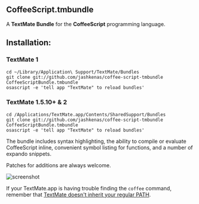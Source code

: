 CoffeeScript.tmbundle
---------------------

A **TextMate Bundle** for the **CoffeeScript** programming language.

Installation:
-------------

### TextMate 1

    cd ~/Library/Application\ Support/TextMate/Bundles
    git clone git://github.com/jashkenas/coffee-script-tmbundle CoffeeScriptBundle.tmbundle
    osascript -e 'tell app "TextMate" to reload bundles'

### TextMate 1.5.10+ & 2

    cd /Applications/TextMate.app/Contents/SharedSupport/Bundles
    git clone git://github.com/jashkenas/coffee-script-tmbundle CoffeeScriptBundle.tmbundle
    osascript -e 'tell app "TextMate" to reload bundles'

The bundle includes syntax highlighting, the ability to compile or evaluate CoffeeScript inline, convenient symbol listing for functions, and a number of expando snippets.

Patches for additions are always welcome.

![screenshot](http://jashkenas.s3.amazonaws.com/images/coffeescript/textmate-highlighting.png)

If your TextMate.app is having trouble finding the `coffee` command, remember that [TextMate doesn't inherit your regular PATH](http://wiki.macromates.com/Troubleshooting/TextMateAndThePath). 


